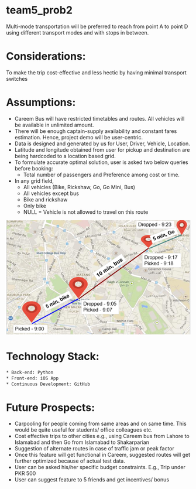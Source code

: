 # team5_prob2

Multi-mode transportation will be preferred to reach from point A to point D using different transport modes and with stops in between.

# Considerations: 

To make the trip cost-effective and less hectic by having minimal transport switches

# Assumptions:
* Careem Bus will have restricted timetables and routes. All vehicles will be available in unlimited amount.
* There will be enough captain-supply availability and constant fares estimation. Hence, project demo will be user-centric.
* Data is designed and generated by us for User, Driver, Vehicle, Location.
* Latitude and longitude obtained from user for pickup and destination are being hardcoded to a location based grid.
* To formulate accurate optimal solution, user is asked two below queries before booking: 
	* Total number of passengers and Preference among cost or time.
* In any grid field,
	* All vehicles (Bike, Rickshaw, Go, Go Mini, Bus)
	* All vehicles except bus
	* Bike and rickshaw
	* Only bike
	* NULL = Vehicle is not allowed to travel on this route

![alt text](https://github.com/the-great-hack/team5_prob2/blob/master/image-2.png "")

# Technology Stack:
	* Back-end: Python
	* Front-end: iOS App
	* Continuous Development: GitHub

# Future Prospects:
* Carpooling for people coming from same areas and on same time. This would be quite useful for students/ office colleagues etc. 
* Cost effective trips to other cities e.g., using Careem bus from Lahore to Islamabad and then Go from Islamabad to Shakarparian
* Suggestion of alternate routes in case of traffic jam or peak factor
* Once this feature will get functional in Careem, suggested routes will get further optimized because of actual test data.
* User can be asked his/her specific budget constraints. E.g., Trip under PKR 500
* User can suggest feature to 5 friends and get incentives/ bonus